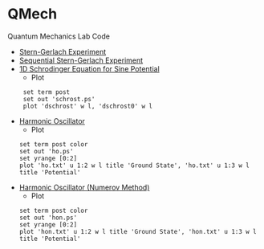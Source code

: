 # QMech
Quantum Mechanics Lab Code

- [Stern-Gerlach Experiment](./deflstern.f)
- [Sequential Stern-Gerlach Experiment](./seqstern.f)
- [1D Schrodinger Equation for Sine Potential](./schrost.f)
  - Plot
  ```gnuplot
   set term post
   set out 'schrost.ps'
   plot 'dschrost' w l, 'dschrost0' w l
  ```
- [Harmonic Oscillator](./ho.f)
  - Plot
  ```gnuplot
  set term post color
  set out 'ho.ps'
  set yrange [0:2]
  plot 'ho.txt' u 1:2 w l title 'Ground State', 'ho.txt' u 1:3 w l title 'Potential'
  ```
- [Harmonic Oscillator (Numerov Method)](./hon.f)
  - Plot
  ```gnuplot
  set term post color
  set out 'hon.ps'
  set yrange [0:2]
  plot 'hon.txt' u 1:2 w l title 'Ground State', 'hon.txt' u 1:3 w l title 'Potential'
  ```
